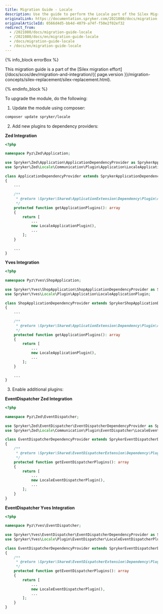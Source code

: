 ```yaml
---
title: Migration Guide - Locale
description: Use the guide to perform the Locale part of the Silex Migration Effort.
originalLink: https://documentation.spryker.com/2021080/docs/migration-guide-locale
originalArticleId: 0566d4d5-bb4d-4079-a74f-f50e2f02ef32
redirect_from:
  - /2021080/docs/migration-guide-locale
  - /2021080/docs/en/migration-guide-locale
  - /docs/migration-guide-locale
  - /docs/en/migration-guide-locale
---
```


{% info_block errorBox %}

This migration guide is a part of the [Silex migration effort](/docs/scos/dev/migration-and-integration/{{ page.version }}/migration-concepts/silex-replacement/silex-replacement.html).

{% endinfo_block %}

To upgrade the module, do the following:

1. Update the module using composer:
```bash
composer update spryker/locale
```
2. Add new plugins to dependency providers:

**Zed Integration**

```php
<?php
 
namespace Pyz\Zed\Application;
 
use Spryker\Zed\Application\ApplicationDependencyProvider as SprykerApplicationDependencyProvider;
use Spryker\Zed\Locale\Communication\Plugin\Application\LocaleApplicationPlugin;
 
class ApplicationDependencyProvider extends SprykerApplicationDependencyProvider
{
    ...
 
    /**
     * @return \Spryker\Shared\ApplicationExtension\Dependency\Plugin\ApplicationPluginInterface[]
     */
    protected function getApplicationPlugins(): array
    {
        return [
            ...
            new LocaleApplicationPlugin(),
            ...
        ];
    }
 
    ...
}
```

**Yves Integration**

```php
<?php
 
namespace Pyz\Yves\ShopApplication;
 
use Spryker\Yves\ShopApplication\ShopApplicationDependencyProvider as SprykerShopApplicationDependencyProvider;
use Spryker\Yves\Locale\Plugin\Application\LocaleApplicationPlugin;
 
class ShopApplicationDependencyProvider extends SprykerShopApplicationDependencyProvider
{
    ...
 
    /**
     * @return \Spryker\Shared\ApplicationExtension\Dependency\Plugin\ApplicationPluginInterface[]
     */
    protected function getApplicationPlugins(): array
    {
        return [
            ...
            new LocaleApplicationPlugin(),
            ...
        ];
    }
 
    ...
}
```

3. Enable additional plugins:

**EventDispatcher Zed Integration**

```php
<?php
 
namespace Pyz\Zed\EventDispatcher;
 
use Spryker\Zed\EventDispatcher\EventDispatcherDependencyProvider as SprykerEventDispatcherDependencyProvider;
use Spryker\Zed\Locale\Communication\Plugin\EventDispatcher\LocaleEventDispatcherPlugin;
 
class EventDispatcherDependencyProvider extends SprykerEventDispatcherDependencyProvider
{
    /**
     * @return \Spryker\Shared\EventDispatcherExtension\Dependency\Plugin\EventDispatcherPluginInterface[]
     */
    protected function getEventDispatcherPlugins(): array
    {
        return [
            ...
            new LocaleEventDispatcherPlugin(),
            ...
        ];
    }
}
```

**EventDispatcher Yves Integration**

```php
<?php
 
namespace Pyz\Yves\EventDispatcher;
 
use Spryker\Yves\EventDispatcher\EventDispatcherDependencyProvider as SprykerEventDispatcherDependencyProvider;
use Spryker\Yves\Locale\Plugin\EventDispatcher\LocaleEventDispatcherPlugin;
 
class EventDispatcherDependencyProvider extends SprykerEventDispatcherDependencyProvider
{
    /**
     * @return \Spryker\Shared\EventDispatcherExtension\Dependency\Plugin\EventDispatcherPluginInterface[]
     */
    protected function getEventDispatcherPlugins(): array
    {
        return [
            ...
            new LocaleEventDispatcherPlugin(),
            ...
        ];
    }
}
```
